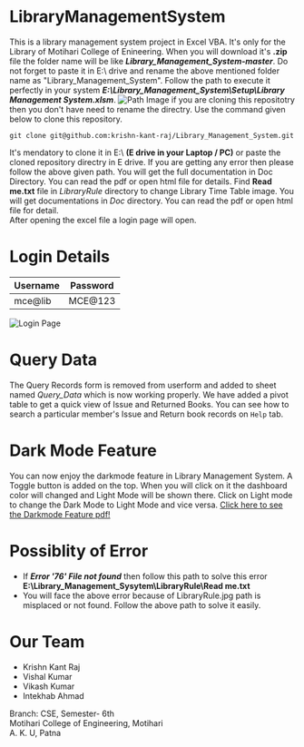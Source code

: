 # LibraryManagementSystem

This is a library management system project in Excel VBA. 
It's only for the Library of Motihari College of Enineering. 
When you will download it's **.zip** file the folder name will be like **_Library_Management_System-master_**.
Do not forget to paste it in E:\ drive and rename the above mentioned folder name as "Library_Management_System". 
Follow the path to execute it perfectly in your system **_E:\Library_Management_System\Setup\Library Management System.xlsm_**. 
![Path Image](https://github.com/krishn-kant-raj/Library_Management_System/blob/master/Doc/img/PATH.png)
if you are cloning this repositotry then you don't have need to rename the directry. Use the command given below to clone this repository.

```
git clone git@github.com:krishn-kant-raj/Library_Management_System.git
```
It's mendatory to clone it in E:\ **(E drive in your Laptop / PC)** or paste the cloned repository directry in E drive. If you are getting any error then please follow the above given path.
You will get the full documentation in Doc Directory. 
You can read the pdf or open html file for details. 
Find **Read me.txt** file in _LibraryRule_ directory to change Library Time Table image.
You will get documentations in *Doc* directory. 
You can read the pdf or open html file for detail.  
After opening the excel file a login page will open.


# Login Details
Username | Password
---------|---------
mce@lib  | MCE@123

![Login Page](https://github.com/krishn-kant-raj/Library_Management_System/blob/master/Doc/img/LOGIN%20PAGE.png)

# Query Data
The Query Records form is removed from userform and added to sheet named *Query_Data* which is now working properly.
We have added a pivot table to get a quick view of Issue and Returned Books.
You can see how to search a particular member's Issue and Return book records on ``` Help ``` tab.

# Dark Mode Feature
You can now enjoy the darkmode feature in Library Management System.
A Toggle button is added on the top. When you will click on it the dashboard color will changed and Light Mode will be shown there.
Click on Light mode to change the Dark Mode to Light Mode and vice versa.
[Click here to see the Darkmode Feature pdf!](https://github.com/krishn-kant-raj/Library_Management_System/blob/master/Doc/img/darkmode/DarkMode%20Feature%20in%20LMS.pdf)

# Possiblity of Error
- If **_Error '76' File not found_** then follow this path to solve this error **E:\Library_Management_Sysytem\LibraryRule\Read me.txt**
- You will face the above error because of LibraryRule.jpg path is misplaced or not found. Follow the above path to solve it easily.

# Our Team

- Krishn Kant Raj
- Vishal Kumar
- Vikash Kumar
- Intekhab Ahmad

Branch: CSE, Semester- 6th<br>
Motihari College of Engineering, Motihari<br>
A. K. U, Patna
